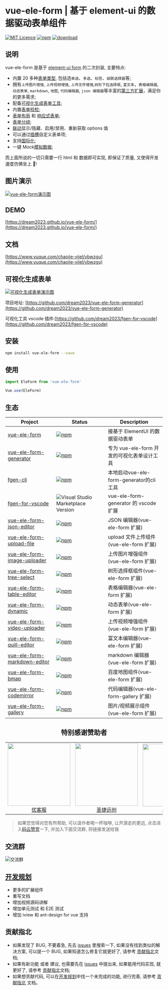 # vue-ele-form | 基于 element-ui 的数据驱动表单组件

[![MIT Licence](https://img.shields.io/npm/l/vue-ele-form.svg)](https://img.shields.io/apm/l/vue-ele-form.svg)
[![npm](https://img.shields.io/npm/v/vue-ele-form.svg)](https://www.npmjs.com/package/vue-ele-form)
[![download](https://img.shields.io/npm/dt/vue-ele-form)](https://npmcharts.com/compare/vue-ele-form?minimal=true)

## 说明

vue-ele-form 是基于 [element-ui form](https://element.eleme.cn/#/zh-CN/component/form) 的二次封装, 主要特点:

- 内置 20 多种[表单类型](https://www.yuque.com/chaojie-vjiel/vbwzgu/kz163g), 包括选`单选`、`多选`、`标签`、`级联选择器`等;
- 拥有`上传图片增强`, `上传视频增强`, `上传文件增强`,`树形下拉选择框`, `富文本`，`表格编辑器`, `动态表单`, `markdown`, `地图`, `代码编辑器`, `json 编辑器`等丰富的[第三方扩展](https://www.yuque.com/chaojie-vjiel/vbwzgu/inlpxy)，满足你的更多需求;
- 配备[可视化生成表单工具](https://github.com/dream2023/vue-ele-form-generator);
- 内置[表单校检](https://www.yuque.com/chaojie-vjiel/vbwzgu/dyw8a7#GLim1);
- [表单布局](https://www.yuque.com/chaojie-vjiel/vbwzgu/iw5dzf#uuQkg) 和 [响应式表单](https://www.yuque.com/chaojie-vjiel/vbwzgu/yadlgw);
- [表单分组](https://www.yuque.com/chaojie-vjiel/vbwzgu/ue72yy);
- [联动](https://www.yuque.com/chaojie-vjiel/vbwzgu/rgenav)显示/隐藏、启用/禁用、重新获取 options 值
- 可以通过[插槽](https://www.yuque.com/chaojie-vjiel/vbwzgu/cmerhn)自定义表单项;
- 支持[国际化](https://www.yuque.com/chaojie-vjiel/vbwzgu/gh11wg);
- 一键 Mock[模拟数据](https://www.yuque.com/chaojie-vjiel/vbwzgu/ugbzgz);

而上面所说的一切只需要一行 html 和 数据即可实现, 即保证了质量, 又使得开发速度仿佛坐上 🚀!

## 图片演示

[![vue-ele-form演示图](https://s2.ax1x.com/2020/01/31/13x2If.gif)](https://dream2023.github.io/vue-ele-form/)

## DEMO

[https://dream2023.github.io/vue-ele-form/](https://dream2023.github.io/vue-ele-form/)

## 文档

[https://www.yuque.com/chaojie-vjiel/vbwzgu](https://www.yuque.com/chaojie-vjiel/vbwzgu)

## 可视化生成表单

[![可视化生成表单演示图](https://s2.ax1x.com/2020/01/14/lb1PL6.gif)](https://github.com/dream2023/vue-ele-form-generator)

项目地址: [https://github.com/dream2023/vue-ele-form-generator](https://github.com/dream2023/vue-ele-form-generator)

可视化工具 vscode 插件:[https://github.com/dream2023/fgen-for-vscode](https://github.com/dream2023/fgen-for-vscode)

## 安装

```bash
npm install vue-ele-form --save
```

## 使用

```js
import EleForm from 'vue-ele-form'

Vue.use(EleForm)
```

## 生态

| Project                                                                                          | Status                                                                                                                         | Description                                |
| ------------------------------------------------------------------------------------------------ | ------------------------------------------------------------------------------------------------------------------------------ | ------------------------------------------ |
| [vue-ele-form](https://github.com/dream2023/vue-ele-form)                                        | [![npm](https://img.shields.io/npm/v/vue-ele-form)](https://github.com/dream2023/vue-ele-form)                                 | 接基于 ElementUI 的数据驱动表单            |
| [vue-ele-form-generator](https://github.com/dream2023/vue-ele-form-generator)                    | [![npm](https://img.shields.io/npm/v/vue-ele-form-generator)](https://github.com/dream2023/vue-ele-form-generator)             | 专为 vue-ele-form 开发的可视化表单设计工具 |
| [fgen-cli](https://github.com/dream2023/fgen-cli)                    | [![npm](https://img.shields.io/npm/v/fgen-cli)](https://github.com/dream2023/fgen-cli)             | 本地启动vue-ele-form-generator的cli工具 |
| [fgen-for-vscode](https://marketplace.visualstudio.com/items?itemName=dream2023.fgen-for-vscode) | ![Visual Studio Marketplace Version](https://img.shields.io/visual-studio-marketplace/v/dream2023.fgen-for-vscode)             | vue-ele-form-generator 的 vscode 扩展      |
| [vue-ele-form-json-editor](https://github.com/dream2023/vue-ele-form-json-editor)                | [![npm](https://img.shields.io/npm/v/vue-ele-form-json-editor)](https://github.com/dream2023/vue-ele-form-json-editor)         | JSON 编辑器(vue-ele-form 扩展)             |
| [vue-ele-form-upload-file](https://github.com/dream2023/vue-ele-form-upload-file)                | [![npm](https://img.shields.io/npm/v/vue-ele-form-upload-file)](https://github.com/dream2023/vue-ele-form-upload-file)         | upload 文件上传组件(vue-ele-form 扩展)     |
| [vue-ele-form-image-uploader](https://github.com/dream2023/vue-ele-form-image-uploader)          | [![npm](https://img.shields.io/npm/v/vue-ele-form-image-uploader)](https://github.com/dream2023/vue-ele-form-image-uploader)   | 上传图片增强组件(vue-ele-form 扩展)        |
| [vue-ele-form-tree-select](https://github.com/dream2023/vue-ele-form-tree-select)                | [![npm](https://img.shields.io/npm/v/vue-ele-form-tree-select)](https://github.com/dream2023/vue-ele-form-tree-select)         | 树形选择框组件(vue-ele-form 扩展)          |
| [vue-ele-form-table-editor](https://github.com/dream2023/vue-ele-form-table-editor)              | [![npm](https://img.shields.io/npm/v/vue-ele-form-table-editor)](https://github.com/dream2023/vue-ele-form-table-editor)       | 表格编辑器(vue-ele-form 扩展)              |
| [vue-ele-form-dynamic](https://github.com/dream2023/vue-ele-form-dynamic)                        | [![npm](https://img.shields.io/npm/v/vue-ele-form-dynamic)](https://github.com/dream2023/vue-ele-form-dynamic)                 | 动态表单(vue-ele-form 扩展)                |
| [vue-ele-form-video-uploader](https://github.com/dream2023/vue-ele-form-video-uploader)          | [![npm](https://img.shields.io/npm/v/vue-ele-form-video-uploader)](https://github.com/dream2023/vue-ele-form-video-uploader)   | 上传视频增强组件(vue-ele-form 扩展)        |
| [vue-ele-form-quill-editor](https://github.com/dream2023/vue-ele-form-quill-editor)              | [![npm](https://img.shields.io/npm/v/vue-ele-form-quill-editor)](https://github.com/dream2023/vue-ele-form-quill-editor)       | 富文本编辑器(vue-ele-form 扩展)            |
| [vue-ele-form-markdown-editor](https://github.com/dream2023/vue-ele-form-markdown-editor)        | [![npm](https://img.shields.io/npm/v/vue-ele-form-markdown-editor)](https://github.com/dream2023/vue-ele-form-markdown-editor) | markdown 编辑器(vue-ele-form 扩展)         |
| [vue-ele-form-bmap](https://github.com/dream2023/vue-ele-form-bmap)                              | [![npm](https://img.shields.io/npm/v/vue-ele-form-bmap)](https://github.com/dream2023/vue-ele-form-bmap)                       | 百度地图组件(vue-ele-form 扩展)            |
| [vue-ele-form-codemirror](https://github.com/dream2023/vue-ele-form-codemirror)                  | [![npm](https://img.shields.io/npm/v/vue-ele-form-codemirror)](https://github.com/dream2023/vue-ele-form-codemirror)           | 代码编辑器(vue-ele-form-gallery 扩展)      |
| [vue-ele-form-gallery](https://github.com/dream2023/vue-ele-form-gallery)                        | [![npm](https://img.shields.io/npm/v/vue-ele-form-gallery)](https://github.com/dream2023/vue-ele-form-gallery)                 | 图片/视频展示组件(vue-ele-form 扩展)       |

<h2 align="center">特别感谢赞助者</h2>
<!--platinum start-->
<table>
  <tbody>
    <tr>
      <td align="center" valign="middle">
        <a href="http://www.youkefu.cn" target="_blank">
          <img width="200px" src="https://portrait.gitee.com/uploads/avatars/user/400/1200081_ukewo_admin_1578945969.png">
          <div>优客服</div>
        </a>
      </td>
      <td align="center" valign="middle">
        <a href="http://www.sagedoit.com/" target="_blank">
          <img width="200px" src="https://i.loli.net/2020/02/10/capiUTAPgCWvLkM.png">
          <div>圣捷远创</div>
        </a>
      </td>
      <td align="center" valign="middle">
        <a href="https://github.com/DamonNie" target="_blank">
          <img width="200px" src="https://avatars2.githubusercontent.com/u/16314117?s=460&v=4">
          <div>damonnie</div>
        </a>
      </td>
    </tr><tr></tr>
  </tbody>
</table>
<!--platinum end-->

> 如果您觉得对您有所帮助, 可以请作者喝一杯咖啡, 让开源走的更远, 点击进入[码云赞赏](https://gitee.com/dream2023/vue-ele-form-generator)一下, 并加入下面交流群, 将链接发送给我

## 交流群

![交流群](https://i.loli.net/2020/02/07/MmY1u7f4wR3igcB.jpg)

## [开发规划](https://github.com/dream2023/vue-ele-form/projects/1)

- 更多的扩展组件
- 重写文档
- 增加视频源码讲解
- 增加单元测试 和 E2E 测试
- 增加 iview 和 ant-design for vue 支持

## 贡献指北

- 如果发现了 BUG, 不要着急, 先去 [issues](https://github.com/dream2023/vue-ele-form/issues) 里搜索一下, 如果没有找到类似的解决方案, 可以提一个 BUG, 如果知道怎么修复它就更好了, 请参考 [贡献指北](./CONTRIBUTING.md)文档;
- 如果有新功能 或者 建议, 也需要先在 [issues](https://github.com/dream2023/vue-ele-form/issues) 中提出来, 如果能用代码实现, 就更好了, 请参考 [贡献指北](./CONTRIBUTING.md)文档;
- 如果想贡献代码, 可以在[开发规划](https://github.com/dream2023/vue-ele-form/projects)中找一个未完成的功能, 进行完善, 请参考 [贡献指北](./CONTRIBUTING.md) 文档。
